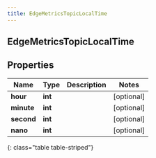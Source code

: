 ```yaml
---
title: EdgeMetricsTopicLocalTime
---
```

## EdgeMetricsTopicLocalTime

## Properties

|Name | Type | Description | Notes|
|------------ | ------------- | ------------- | -------------|
| **hour** | **int** |  | [optional] |
| **minute** | **int** |  | [optional] |
| **second** | **int** |  | [optional] |
| **nano** | **int** |  | [optional] |
{: class="table table-striped"}


